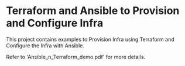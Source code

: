 Terraform and Ansible to Provision and Configure Infra
=========================================================
This project contains examples to Provision Infra using Terraform and Configure the Infra with Ansible.

Refer to 'Ansible_n_Terraform_demo.pdf' for more details.